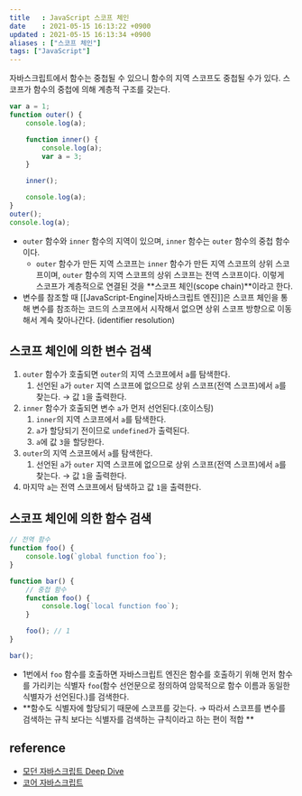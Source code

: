 ```yaml
---
title   : JavaScript 스코프 체인
date    : 2021-05-15 16:13:22 +0900
updated : 2021-05-15 16:13:34 +0900
aliases : ["스코프 체인"]
tags: ["JavaScript"]
---
```


자바스크립트에서 함수는 중첩될 수 있으니 함수의 지역 스코프도 중첩될 수가 있다. 스코프가 함수의 중첩에 의해 계층적 구조를 갖는다. 
```javascript
var a = 1;
function outer() {
    console.log(a);

    function inner() {
        console.log(a);
        var a = 3;
    }

    inner();

    console.log(a);
}
outer();
console.log(a);
```
- `outer` 함수와 `inner` 함수의 지역이 있으며, `inner` 함수는 `outer` 함수의 중첩 함수이다. 
  - `outer` 함수가 만든 지역 스코프는 `inner` 함수가 만든 지역 스코프의 상위 스코프이며, `outer` 함수의 지역 스코프의 상위 스코프는 전역 스코프이다. 이렇게 스코프가 계층적으로 연결된 것을 **스코프 체인(scope chain)**이라고 한다.    
- 변수를 참조할 때 [[JavaScript-Engine|자바스크립트 엔진]]은 스코프 체인을 통해 변수를 참조하는 코드의 스코프에서 시작해서 없으면 상위 스코프 방향으로 이동해서 계속 찾아나간다. (identifier resolution)  

## 스코프 체인에 의한 변수 검색  
1. `outer` 함수가 호출되면 `outer`의 지역 스코프에서 `a`를 탐색한다. 
   1. 선언된 `a`가 `outer` 지역 스코프에 없으므로 상위 스코프(전역 스코프)에서 `a`를 찾는다. → 값 `1`을 출력한다. 
2. `inner` 함수가 호출되면 변수 `a`가 먼저 선언된다.(호이스팅)
   1. `inner`의 지역 스코프에서 `a`를 탐색한다. 
   2. `a`가 할당되기 전이므로 `undefined`가 출력된다. 
   3. `a`에 값 `3`을 할당한다.
3. `outer`의 지역 스코프에서 `a`를 탐색한다. 
   1. 선언된 `a`가 `outer` 지역 스코프에 없으므로 상위 스코프(전역 스코프)에서 `a`를 찾는다. → 값 `1`을 출력한다.
4. 마지막 `a`는 전역 스코프에서 탐색하고 값 `1`을 출력한다.   


## 스코프 체인에 의한 함수 검색 
```javascript
// 전역 함수
function foo() {
    console.log(`global function foo`);
}

function bar() {
    // 중첩 함수 
    function foo() {
        console.log(`local function foo`);
    }

    foo(); // 1
}

bar();
```
- 1번에서 `foo` 함수를 호출하면 자바스크립트 엔진은 함수를 호출하기 위해 먼저 함수를 가리키는 식별자 `foo`(함수 선언문으로 정의하여 암묵적으로 함수 이름과 동일한 식별자가 선언된다.)를 검색한다. 
- **함수도 식별자에 할당되기 때문에 스코프를 갖는다. → 따라서 스코프를 변수를 검색하는 규칙 보다는 식별자를 검색하는 규칙이라고 하는 편이 적합 **

## reference 
- [모던 자바스크립트 Deep Dive](http://www.kyobobook.co.kr/product/detailViewKor.laf?ejkGb=KOR&mallGb=KOR&barcode=9791158392239&orderClick=LEa&Kc=)
- [코어 자바스크립트](https://search.kyobobook.co.kr/web/search?vPstrKeyWord=%25EC%25BD%2594%25EC%2596%25B4%2520%25EC%259E%2590%25EB%25B0%2594%25EC%258A%25A4%25ED%2581%25AC%25EB%25A6%25BD%25ED%258A%25B8&orderClick=LAG)